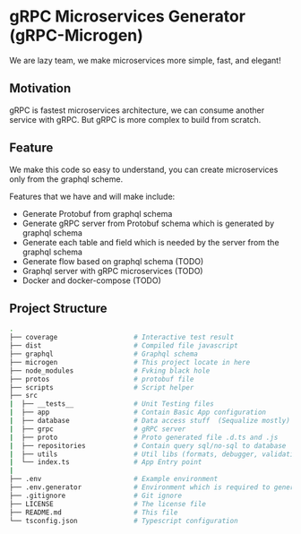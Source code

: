 # gRPC Microservices Generator (gRPC-Microgen)

We are lazy team, we make microservices more simple, fast, and elegant!

## Motivation

gRPC is fastest microservices architecture, we can consume another service with gRPC. But gRPC is more complex to build from scratch.

## Feature

We make this code so easy to understand, you can create microservices only from the graphql scheme.

Features that we have and will make include:

- Generate Protobuf from graphql schema
- Generate gRPC server from Protobuf schema which is generated by graphql schema
- Generate each table and field which is needed by the server from the graphql schema
- Generate flow based on graphql schema (TODO)
- Graphql server with gRPC microservices (TODO)
- Docker and docker-compose (TODO)

## Project Structure

```bash
.
├── coverage                   # Interactive test result
├── dist                       # Compiled file javascript
├── graphql                    # Graphql schema
├── microgen                   # This project locate in here
├── node_modules               # Fvking black hole
├── protos                     # protobuf file
├── scripts                    # Script helper
├── src
|  ├── __tests__               # Unit Testing files
|  ├── app                     # Contain Basic App configuration
|  ├── database                # Data access stuff  (Sequalize mostly)
|  ├── grpc                    # gRPC server
|  ├── proto                   # Proto generated file .d.ts and .js
|  ├── repositories            # Contain query sql/no-sql to database
|  ├── utils                   # Util libs (formats, debugger, validation, etc)
|  └── index.ts                # App Entry point
|
├── .env                       # Example environment
├── .env.generator             # Environment which is required to generate
├── .gitignore                 # Git ignore
├── LICENSE                    # The license file
├── README.md                  # This file
└── tsconfig.json              # Typescript configuration
```
